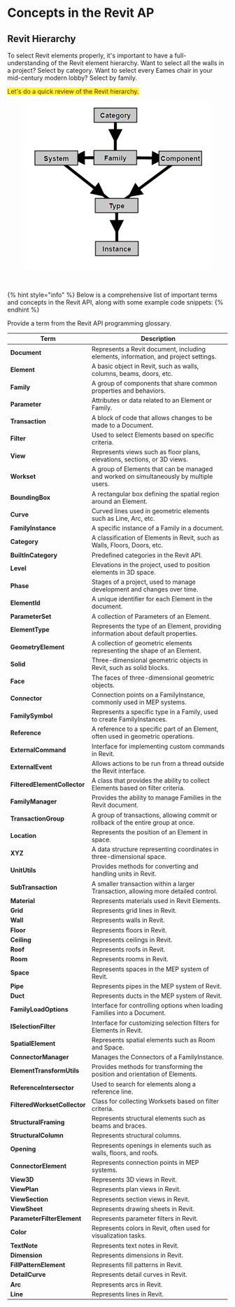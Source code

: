 # Concepts in the Revit AP

## Revit Hierarchy <a href="#revit-hierarchy" id="revit-hierarchy"></a>

To select Revit elements properly, it's important to have a full-understanding of the Revit element hierarchy. Want to select all the walls in a project? Select by category. Want to select every Eames chair in your mid-century modern lobby? Select by family.

<mark style="color:purple;">Let's do a quick review of the Revit hierarchy.</mark>

<figure><img src="../.gitbook/assets/image.png" alt=""><figcaption></figcaption></figure>

<figure><img src="https://primer2.dynamobim.org/~gitbook/image?url=https%3A%2F%2F1734247194-files.gitbook.io%2F%7E%2Ffiles%2Fv0%2Fb%2Fgitbook-x-prod.appspot.com%2Fo%2Fspaces%252FY5ZuHF3yuXFWp1C46ZSo%252Fuploads%252Fgit-blob-2c48f5a2abc5376e59553182a1d55c9b12806ac0%252Fhierarchy.png%3Falt%3Dmedia&#x26;width=768&#x26;dpr=4&#x26;quality=100&#x26;sign=75f527ed4fb6dd6d501bc4c1b3142ca37cea6bc0f8784f3edc99998767946050" alt=""><figcaption></figcaption></figure>

{% hint style="info" %}
Below is a comprehensive list of important terms and concepts in the Revit API, along with some example code snippets:
{% endhint %}

Provide a term from the Revit API programming glossary.

| Term                         | Description                                                                             |
| ---------------------------- | --------------------------------------------------------------------------------------- |
| **Document**                 | Represents a Revit document, including elements, information, and project settings.     |
| **Element**                  | A basic object in Revit, such as walls, columns, beams, doors, etc.                     |
| **Family**                   | A group of components that share common properties and behaviors.                       |
| **Parameter**                | Attributes or data related to an Element or Family.                                     |
| **Transaction**              | A block of code that allows changes to be made to a Document.                           |
| **Filter**                   | Used to select Elements based on specific criteria.                                     |
| **View**                     | Represents views such as floor plans, elevations, sections, or 3D views.                |
| **Workset**                  | A group of Elements that can be managed and worked on simultaneously by multiple users. |
| **BoundingBox**              | A rectangular box defining the spatial region around an Element.                        |
| **Curve**                    | Curved lines used in geometric elements such as Line, Arc, etc.                         |
| **FamilyInstance**           | A specific instance of a Family in a document.                                          |
| **Category**                 | A classification of Elements in Revit, such as Walls, Floors, Doors, etc.               |
| **BuiltInCategory**          | Predefined categories in the Revit API.                                                 |
| **Level**                    | Elevations in the project, used to position elements in 3D space.                       |
| **Phase**                    | Stages of a project, used to manage development and changes over time.                  |
| **ElementId**                | A unique identifier for each Element in the document.                                   |
| **ParameterSet**             | A collection of Parameters of an Element.                                               |
| **ElementType**              | Represents the type of an Element, providing information about default properties.      |
| **GeometryElement**          | A collection of geometric elements representing the shape of an Element.                |
| **Solid**                    | Three-dimensional geometric objects in Revit, such as solid blocks.                     |
| **Face**                     | The faces of three-dimensional geometric objects.                                       |
| **Connector**                | Connection points on a FamilyInstance, commonly used in MEP systems.                    |
| **FamilySymbol**             | Represents a specific type in a Family, used to create FamilyInstances.                 |
| **Reference**                | A reference to a specific part of an Element, often used in geometric operations.       |
| **ExternalCommand**          | Interface for implementing custom commands in Revit.                                    |
| **ExternalEvent**            | Allows actions to be run from a thread outside the Revit interface.                     |
| **FilteredElementCollector** | A class that provides the ability to collect Elements based on filter criteria.         |
| **FamilyManager**            | Provides the ability to manage Families in the Revit document.                          |
| **TransactionGroup**         | A group of transactions, allowing commit or rollback of the entire group at once.       |
| **Location**                 | Represents the position of an Element in space.                                         |
| **XYZ**                      | A data structure representing coordinates in three-dimensional space.                   |
| **UnitUtils**                | Provides methods for converting and handling units in Revit.                            |
| **SubTransaction**           | A smaller transaction within a larger Transaction, allowing more detailed control.      |
| **Material**                 | Represents materials used in Revit Elements.                                            |
| **Grid**                     | Represents grid lines in Revit.                                                         |
| **Wall**                     | Represents walls in Revit.                                                              |
| **Floor**                    | Represents floors in Revit.                                                             |
| **Ceiling**                  | Represents ceilings in Revit.                                                           |
| **Roof**                     | Represents roofs in Revit.                                                              |
| **Room**                     | Represents rooms in Revit.                                                              |
| **Space**                    | Represents spaces in the MEP system of Revit.                                           |
| **Pipe**                     | Represents pipes in the MEP system of Revit.                                            |
| **Duct**                     | Represents ducts in the MEP system of Revit.                                            |
| **FamilyLoadOptions**        | Interface for controlling options when loading Families into a Document.                |
| **ISelectionFilter**         | Interface for customizing selection filters for Elements in Revit.                      |
| **SpatialElement**           | Represents spatial elements such as Room and Space.                                     |
| **ConnectorManager**         | Manages the Connectors of a FamilyInstance.                                             |
| **ElementTransformUtils**    | Provides methods for transforming the position and orientation of Elements.             |
| **ReferenceIntersector**     | Used to search for elements along a reference line.                                     |
| **FilteredWorksetCollector** | Class for collecting Worksets based on filter criteria.                                 |
| **StructuralFraming**        | Represents structural elements such as beams and braces.                                |
| **StructuralColumn**         | Represents structural columns.                                                          |
| **Opening**                  | Represents openings in elements such as walls, floors, and roofs.                       |
| **ConnectorElement**         | Represents connection points in MEP systems.                                            |
| **View3D**                   | Represents 3D views in Revit.                                                           |
| **ViewPlan**                 | Represents plan views in Revit.                                                         |
| **ViewSection**              | Represents section views in Revit.                                                      |
| **ViewSheet**                | Represents drawing sheets in Revit.                                                     |
| **ParameterFilterElement**   | Represents parameter filters in Revit.                                                  |
| **Color**                    | Represents colors in Revit, often used for visualization tasks.                         |
| **TextNote**                 | Represents text notes in Revit.                                                         |
| **Dimension**                | Represents dimensions in Revit.                                                         |
| **FillPatternElement**       | Represents fill patterns in Revit.                                                      |
| **DetailCurve**              | Represents detail curves in Revit.                                                      |
| **Arc**                      | Represents arcs in Revit.                                                               |
| **Line**                     | Represents lines in Revit.                                                              |
